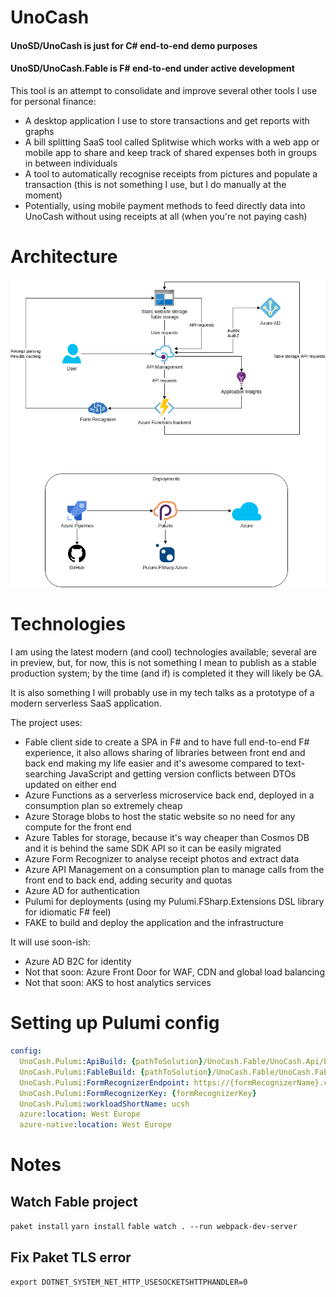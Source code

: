 # UnoCash

#### UnoSD/UnoCash is just for C# end-to-end demo purposes
#### UnoSD/UnoCash.Fable is F# end-to-end under active development

This tool is an attempt to consolidate and improve several other tools I use for personal finance:

* A desktop application I use to store transactions and get reports with graphs
* A bill splitting SaaS tool called Splitwise which works with a web app or mobile app to share and keep track of shared expenses both in groups in between individuals
* A tool to automatically recognise receipts from pictures and populate a transaction (this is not something I use, but I do manually at the moment)
* Potentially, using mobile payment methods to feed directly data into UnoCash without using receipts at all (when you're not paying cash)

# Architecture

![Outdated infrastructure diagram](https://github.com/UnoSD/UnoCash/raw/master/Architecture.png)

# Technologies

I am using the latest modern (and cool) technologies available; several are in preview, but, for now, this is not something I mean to publish as a stable production system; by the time (and if) is completed it they will likely be GA.

It is also something I will probably use in my tech talks as a prototype of a modern serverless SaaS application.

The project uses:

* Fable client side to create a SPA in F# and to have full end-to-end F# experience, it also allows sharing of libraries between front end and back end making my life easier and it's awesome compared to text-searching JavaScript and getting version conflicts between DTOs updated on either end
* Azure Functions as a serverless microservice back end, deployed in a consumption plan so extremely cheap
* Azure Storage blobs to host the static website so no need for any compute for the front end
* Azure Tables for storage, because it's way cheaper than Cosmos DB and it is behind the same SDK API so it can be easily migrated
* Azure Form Recognizer to analyse receipt photos and extract data
* Azure API Management on a consumption plan to manage calls from the front end to back end, adding security and quotas
* Azure AD for authentication
* Pulumi for deployments (using my Pulumi.FSharp.Extensions DSL library for idiomatic F# feel)
* FAKE to build and deploy the application and the infrastructure

It will use soon-ish:

* Azure AD B2C for identity
* Not that soon: Azure Front Door for WAF, CDN and global load balancing
* Not that soon: AKS to host analytics services

# Setting up Pulumi config

```yaml
config:
  UnoCash.Pulumi:ApiBuild: {pathToSolution}/UnoCash.Fable/UnoCash.Api/bin/Release/netcoreapp3.1/publish
  UnoCash.Pulumi:FableBuild: {pathToSolution}/UnoCash.Fable/UnoCash.Fable/output
  UnoCash.Pulumi:FormRecognizerEndpoint: https://{formRecognizerName}.cognitiveservices.azure.com/
  UnoCash.Pulumi:FormRecognizerKey: {formRecognizerKey}
  UnoCash.Pulumi:workloadShortName: ucsh
  azure:location: West Europe
  azure-native:location: West Europe
```

# Notes

## Watch Fable project

`paket install`
`yarn install`
`fable watch . --run webpack-dev-server`

## Fix Paket TLS error

`export DOTNET_SYSTEM_NET_HTTP_USESOCKETSHTTPHANDLER=0`
